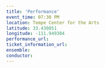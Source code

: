 ```yaml
---
title: 'Performance'
event_time: 07:30 PM
location: Tempe Center for the Arts
latitude: 33.430851
longitude: -111.949304
performance_url: 
ticket_information_url: 
ensemble: 
conductor: 
---
```

